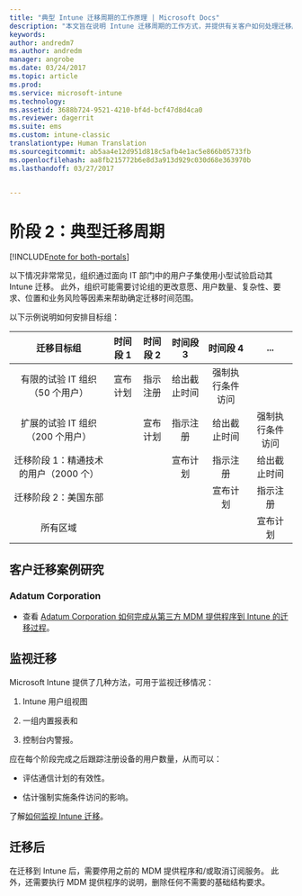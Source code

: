 ```yaml
---
title: "典型 Intune 迁移周期的工作原理 | Microsoft Docs"
description: "本文旨在说明 Intune 迁移周期的工作方式，并提供有关客户如何处理迁移周期的示例。"
keywords: 
author: andredm7
ms.author: andredm
manager: angrobe
ms.date: 03/24/2017
ms.topic: article
ms.prod: 
ms.service: microsoft-intune
ms.technology: 
ms.assetid: 3688b724-9521-4210-bf4d-bcf47d8d4ca0
ms.reviewer: dagerrit
ms.suite: ems
ms.custom: intune-classic
translationtype: Human Translation
ms.sourcegitcommit: ab5aa4e12d951d818c5afb4e1ac5e866b05733fb
ms.openlocfilehash: aa8fb215772b6e8d3a913d929c030d68e363970b
ms.lasthandoff: 03/27/2017


---
```


# <a name="phase-2-typical-migration-cycle"></a>阶段 2：典型迁移周期

[!INCLUDE[note for both-portals](../includes/note-for-both-portals.md)]

以下情况非常常见，组织通过面向 IT 部门中的用户子集使用小型试验启动其 Intune 迁移。 此外，组织可能需要讨论组的更改意愿、用户数量、复杂性、要求、位置和业务风险等因素来帮助确定迁移时间范围。

以下示例说明如何安排目标组：

  | **迁移目标组** | **时间段 1** | **时间段 2** | **时间段 3** | **时间段 4** | **...**
|:---:|:---:|:---:|:---:|:---:|:---:|
| 有限的试验 IT 组织（50 个用户） | 宣布计划 | 指示注册 | 给出截止时间 | 强制执行条件访问 |  |                                                        
| 扩展的试验 IT 组织（200 个用户） |  | 宣布计划 | 指示注册 | 给出截止时间 | 强制执行条件访问 | 
| 迁移阶段 1：精通技术的用户（2000 个） |  |  | 宣布计划 | 指示注册 | 给出截止时间 | 
| 迁移阶段 2：美国东部 |  |  |  | 宣布计划 | 指示注册 | 
| 所有区域 |  |  |  |  | 宣布计划 | 

## <a name="customer-migration-case-study"></a>客户迁移案例研究

### <a name="adatum-corporation"></a>Adatum Corporation

- 查看 [Adatum Corporation 如何完成从第三方 MDM 提供程序到 Intune 的迁移过程](https://gallery.technet.microsoft.com/Intune-migration-guide-893a95e3?redir=0)。

## <a name="monitoring-migration"></a>监视迁移

Microsoft Intune 提供了几种方法，可用于监视迁移情况：

1.  Intune 用户组视图

2.  一组内置报表和

3.  控制台内警报。

应在每个阶段完成之后跟踪注册设备的用户数量，从而可以：

-   评估通信计划的有效性。

-   估计强制实施条件访问的影响。

了解[如何监视 Intune 迁移](https://docs.microsoft.com/intune/deploy-use/understand-microsoft-intune-operations-by-using-reports)。

## <a name="post-migration"></a>迁移后

在迁移到 Intune 后，需要停用之前的 MDM 提供程序和/或取消订阅服务。 此外，还需要执行 MDM 提供程序的说明，删除任何不需要的基础结构要求。

